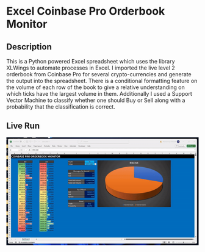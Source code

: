 # Excel Coinbase Pro Orderbook Monitor

## Description
This is a Python powered Excel spreadsheet which uses the library XLWings to automate processes in Excel. I imported the live level 2 orderbook from Coinbase Pro for several crypto-currencies and generate the output into the spreadsheet. There is a conditional formatting feature on the volume of each row of the book to give a relative understanding on which ticks have the largest volume in them. Additionally I used a Support Vector Machine to classify whether one should Buy or Sell along with a probability that the classification is correct.

## Live Run
![alt](https://github.com/mosharieff/OrderbookMonitor/blob/main/VideoZ.gif)
